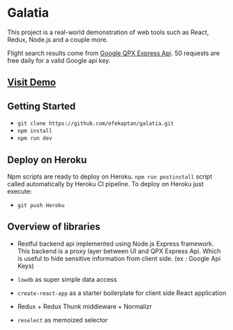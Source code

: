 # Galatia

This project is a real-world demonstration of web tools such as React, Redux, Node.js and a couple more.

Flight search results come from [Google QPX Express Api](https://developers.google.com/qpx-express/). 50 requests are free daily for a valid Google api key.

## [Visit Demo](http://galatia.reactjs.world)

## Getting Started

- `git clone https://github.com/efekaptan/galatia.git`
- `npm install`
- `npm run dev`

## Deploy on Heroku

Npm scripts are ready to deploy on Heroku. `npm run postinstall` script called automatically by Heroku CI pipeline. To deploy on Heroku just execute:

- `git push Heroku`

## Overview of libraries

 - Restful backend api implemented using Node.js Express framework. This backend is a proxy layer between UI and QPX Express Api. Which is useful to hide sensitive information from client side. (ex : Google Api Keys)

 - `lowdb` as super simple data access

 - `create-react-app` as a starter boilerplate for client side React application

 - Redux + Redux Thunk middleware + Normalizr

 - `reselect` as memoized selector